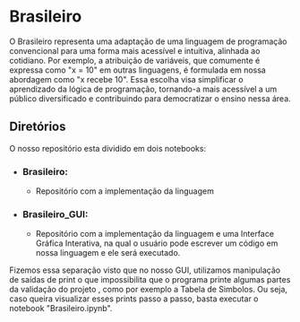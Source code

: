 # Brasileiro

   O Brasileiro representa uma adaptação de uma linguagem de programação convencional para uma forma mais acessível e intuitiva, alinhada ao cotidiano. Por exemplo, a atribuição de variáveis, que comumente é expressa como "x = 10" em outras linguagens, é formulada em nossa abordagem como "x recebe 10". Essa escolha visa simplificar o aprendizado da lógica de programação, tornando-a mais acessível a um público diversificado e contribuindo para democratizar o ensino nessa área.

## Diretórios

O nosso repositório esta dividido em dois notebooks:

- ### **Brasileiro**:
  - Repositório com a implementação da linguagem
 
- ### **Brasileiro_GUI**:
  - Repositório com a implementação da linguagem e uma Interface Gráfica Interativa, na qual o usuário pode escrever um código em nossa linguagem e ele será executado.
 
Fizemos essa separação visto que no nosso GUI, utilizamos manipulação de saídas de print o que impossibilita que o programa printe algumas partes da validação do projeto , como por exemplo a Tabela de Simbolos.
Ou seja, caso queira visualizar esses prints passo a passo, basta executar o notebook "Brasileiro.ipynb".
